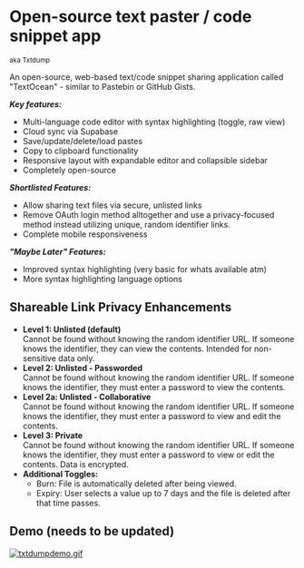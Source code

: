 
# Open-source text paster / code snippet app 
<sup>aka Txtdump</sup>

An open-source, web-based text/code snippet sharing application called "TextOcean" - similar to Pastebin or GitHub Gists.

***Key features:***
- Multi-language code editor with syntax highlighting (toggle, raw view)
- Cloud sync via Supabase
- Save/update/delete/load pastes
- Copy to clipboard functionality
- Responsive layout with expandable editor and collapsible sidebar
- Completely open-source

***Shortlisted Features:***
- Allow sharing text files via secure, unlisted links
- Remove OAuth login method alltogether and use a privacy-focused method instead utilizing unique, random identifier links.
- Complete mobile responsiveness 

***"Maybe Later" Features:***
- Improved syntax highlighting (very basic for whats available atm)
- More syntax highlighting language options

## Shareable Link Privacy Enhancements
- **Level 1: Unlisted (default)**<br>
Cannot be found without knowing the random identifier URL. If someone knows the identifier, they can view the contents. Intended for non-sensitive data only.
- **Level 2: Unlisted - Passworded**<br>
Cannot be found without knowing the random identifier URL. If someone knows the identifier, they must enter a password to view the contents.
- **Level 2a: Unlisted - Collaborative**<br>
Cannot be found without knowing the random identifier URL. If someone knows the identifier, they must enter a password to view and edit the contents.
- **Level 3: Private**<br>
Cannot be found without knowing the random identifier URL. If someone knows the identifier, they must enter a password to view or edit the contents. Data is encrypted.
- **Additional Toggles:**
    - Burn: File is automatically deleted after being viewed.
    - Expiry: User selects a value up to 7 days and the file is deleted after that time passes.

## Demo (needs to be updated)
[![txtdumpdemo.gif](https://i.postimg.cc/c4n8rb1R/txtdumpdemo.gif)](https://postimg.cc/ZCJqQjdn)
